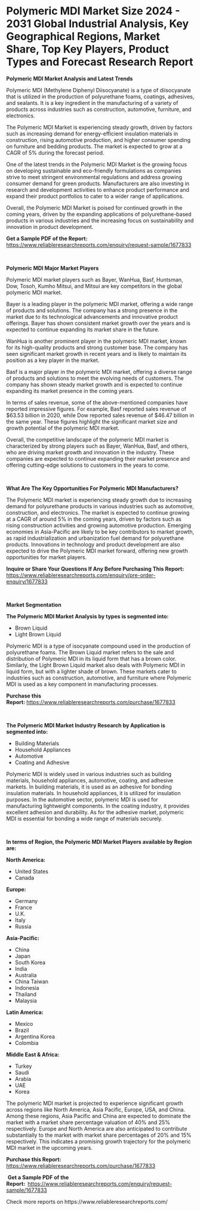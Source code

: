 <p><h1>Polymeric MDI Market Size 2024 - 2031 Global Industrial Analysis, Key Geographical Regions, Market Share, Top Key Players, Product Types and Forecast Research Report</h1></p><p><strong>Polymeric MDI Market Analysis and Latest Trends</strong></p>
<p><p>Polymeric MDI (Methylene Diphenyl Diisocyanate) is a type of diisocyanate that is utilized in the production of polyurethane foams, coatings, adhesives, and sealants. It is a key ingredient in the manufacturing of a variety of products across industries such as construction, automotive, furniture, and electronics.</p><p>The Polymeric MDI Market is experiencing steady growth, driven by factors such as increasing demand for energy-efficient insulation materials in construction, rising automotive production, and higher consumer spending on furniture and bedding products. The market is expected to grow at a CAGR of 5% during the forecast period.</p><p>One of the latest trends in the Polymeric MDI Market is the growing focus on developing sustainable and eco-friendly formulations as companies strive to meet stringent environmental regulations and address growing consumer demand for green products. Manufacturers are also investing in research and development activities to enhance product performance and expand their product portfolios to cater to a wider range of applications.</p><p>Overall, the Polymeric MDI Market is poised for continued growth in the coming years, driven by the expanding applications of polyurethane-based products in various industries and the increasing focus on sustainability and innovation in product development.</p></p>
<p><strong>Get a Sample PDF of the Report:&nbsp;</strong> <a href="https://www.reliableresearchreports.com/enquiry/request-sample/1677833">https://www.reliableresearchreports.com/enquiry/request-sample/1677833</a></p>
<p>&nbsp;</p>
<p><strong>Polymeric MDI Major Market Players</strong></p>
<p><p>Polymeric MDI market players such as Bayer, WanHua, Basf, Huntsman, Dow, Tosoh, Kumho Mitsui, and Mitsui are key competitors in the global polymeric MDI market. </p><p>Bayer is a leading player in the polymeric MDI market, offering a wide range of products and solutions. The company has a strong presence in the market due to its technological advancements and innovative product offerings. Bayer has shown consistent market growth over the years and is expected to continue expanding its market share in the future.</p><p>WanHua is another prominent player in the polymeric MDI market, known for its high-quality products and strong customer base. The company has seen significant market growth in recent years and is likely to maintain its position as a key player in the market.</p><p>Basf is a major player in the polymeric MDI market, offering a diverse range of products and solutions to meet the evolving needs of customers. The company has shown steady market growth and is expected to continue expanding its market presence in the coming years.</p><p>In terms of sales revenue, some of the above-mentioned companies have reported impressive figures. For example, Basf reported sales revenue of $63.53 billion in 2020, while Dow reported sales revenue of $46.47 billion in the same year. These figures highlight the significant market size and growth potential of the polymeric MDI market.</p><p>Overall, the competitive landscape of the polymeric MDI market is characterized by strong players such as Bayer, WanHua, Basf, and others, who are driving market growth and innovation in the industry. These companies are expected to continue expanding their market presence and offering cutting-edge solutions to customers in the years to come.</p></p>
<p>&nbsp;</p>
<p><strong>What Are The Key Opportunities For Polymeric MDI Manufacturers?</strong></p>
<p><p>The Polymeric MDI market is experiencing steady growth due to increasing demand for polyurethane products in various industries such as automotive, construction, and electronics. The market is expected to continue growing at a CAGR of around 5% in the coming years, driven by factors such as rising construction activities and growing automotive production. Emerging economies in Asia-Pacific are likely to be key contributors to market growth, as rapid industrialization and urbanization fuel demand for polyurethane products. Innovations in technology and product development are also expected to drive the Polymeric MDI market forward, offering new growth opportunities for market players.</p></p>
<p><strong>Inquire or Share Your Questions If Any Before Purchasing This Report:</strong> <a href="https://www.reliableresearchreports.com/enquiry/pre-order-enquiry/1677833">https://www.reliableresearchreports.com/enquiry/pre-order-enquiry/1677833</a></p>
<p>&nbsp;</p>
<p><strong>Market Segmentation</strong></p>
<p><strong>The Polymeric MDI Market Analysis by types is segmented into:</strong></p>
<p><ul><li>Brown Liquid</li><li>Light Brown Liquid</li></ul></p>
<p><p>Polymeric MDI is a type of isocyanate compound used in the production of polyurethane foams. The Brown Liquid market refers to the sale and distribution of Polymeric MDI in its liquid form that has a brown color. Similarly, the Light Brown Liquid market also deals with Polymeric MDI in liquid form, but with a lighter shade of brown. These markets cater to industries such as construction, automotive, and furniture where Polymeric MDI is used as a key component in manufacturing processes.</p></p>
<p><strong>Purchase this Report:&nbsp;</strong><a href="https://www.reliableresearchreports.com/purchase/1677833">https://www.reliableresearchreports.com/purchase/1677833</a></p>
<p>&nbsp;</p>
<p><strong>The Polymeric MDI Market Industry Research by Application is segmented into:</strong></p>
<p><ul><li>Building Materials</li><li>Household Appliances</li><li>Automotive</li><li>Coating and Adhesive</li></ul></p>
<p><p>Polymeric MDI is widely used in various industries such as building materials, household appliances, automotive, coating, and adhesive markets. In building materials, it is used as an adhesive for bonding insulation materials. In household appliances, it is utilized for insulation purposes. In the automotive sector, polymeric MDI is used for manufacturing lightweight components. In the coating industry, it provides excellent adhesion and durability. As for the adhesive market, polymeric MDI is essential for bonding a wide range of materials securely.</p></p>
<p>&nbsp;</p>
<p><strong>In terms of Region, the Polymeric MDI Market Players available by Region are:</strong></p>
<p>
    <p> <strong> North America: </strong>
        <ul>
            <li>United States</li>
            <li>Canada</li>
        </ul>
        </p> 
    <p> <strong> Europe: </strong>
        <ul>
            <li>Germany</li>
            <li>France</li>
            <li>U.K.</li>
            <li>Italy</li>
            <li>Russia</li>
        </ul>
        </p> 
    <p> <strong> Asia-Pacific: </strong>
        <ul>
            <li>China</li>
            <li>Japan</li>
            <li>South Korea</li>
            <li>India</li>
            <li>Australia</li>
            <li>China Taiwan</li>
            <li>Indonesia</li>
            <li>Thailand</li>
            <li>Malaysia</li>
        </ul>
        </p> 
    <p> <strong> Latin America: </strong>
        <ul>
            <li>Mexico</li>
            <li>Brazil</li>
            <li>Argentina Korea</li>
            <li>Colombia</li>
        </ul>
        </p> 
    <p> <strong> Middle East & Africa: </strong>
        <ul>
            <li>Turkey</li>
            <li>Saudi</li>
            <li>Arabia</li>
            <li>UAE</li>
            <li>Korea</li>
        </ul>
    </p>
    </p>
<p><p>The polymeric MDI market is projected to experience significant growth across regions like North America, Asia Pacific, Europe, USA, and China. Among these regions, Asia Pacific and China are expected to dominate the market with a market share percentage valuation of 40% and 25% respectively. Europe and North America are also anticipated to contribute substantially to the market with market share percentages of 20% and 15% respectively. This indicates a promising growth trajectory for the polymeric MDI market in the upcoming years.</p></p>
<p><strong>Purchase this Report: </strong><a href="https://www.reliableresearchreports.com/purchase/1677833">https://www.reliableresearchreports.com/purchase/1677833</a></p>
<p>&nbsp;<strong>Get a Sample PDF of the Report:&nbsp;&nbsp;</strong><a href="https://www.reliableresearchreports.com/enquiry/request-sample/1677833">https://www.reliableresearchreports.com/enquiry/request-sample/1677833</a></p>
<p><strong></strong></p>
<p>Check more reports on https://www.reliableresearchreports.com/</p>